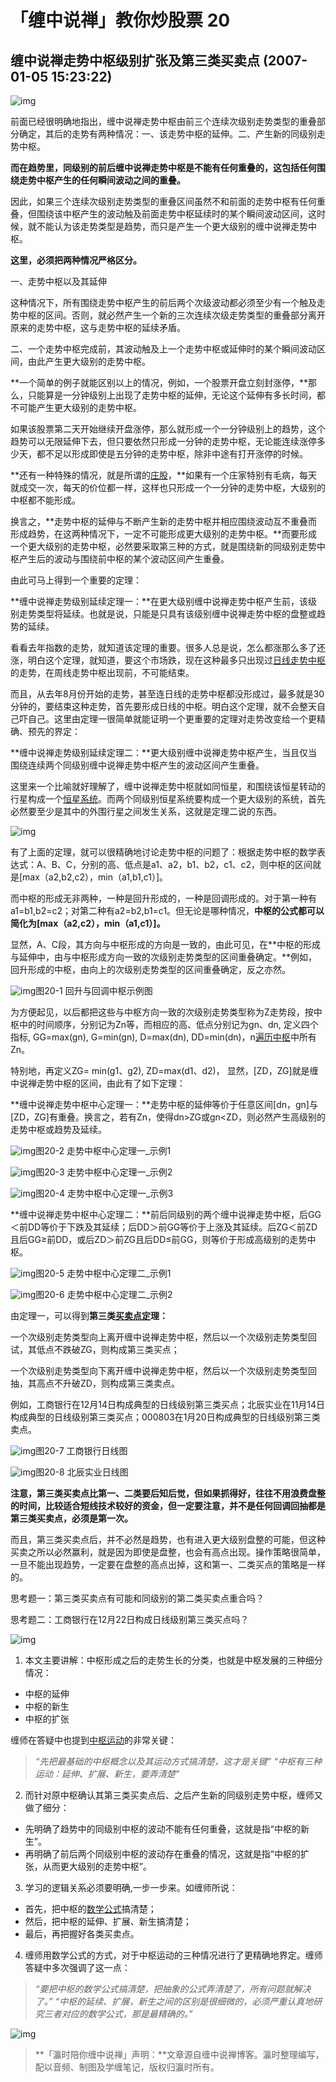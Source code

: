 # 「缠中说禅」教你炒股票 20

## **缠中说禅走势中枢级别扩张及第三类买卖点 (2007-01-05 15:23:22)**

![img](20-%E8%B5%B0%E5%8A%BF%E4%B8%AD%E6%9E%A2%E7%BA%A7%E5%88%AB%E6%89%A9%E5%BC%A0%E5%8F%8A%E7%AC%AC%E4%B8%89%E7%B1%BB%E4%B9%B0%E5%8D%96%E7%82%B9.assets/v2-07bba48613b4ea324e195ad2dfbdfa6c_r.jpg)

前面已经很明确地指出，缠中说禅走势中枢由前三个连续次级别走势类型的重叠部分确定，其后的走势有两种情况：一、该走势中枢的延伸。二、产生新的同级别走势中枢。

**而在趋势里，同级别的前后缠中说禅走势中枢是不能有任何重叠的，这包括任何围绕走势中枢产生的任何瞬间波动之间的重叠。**

因此，如果三个连续次级别走势类型的重叠区间虽然不和前面的走势中枢有任何重叠，但围绕该中枢产生的波动触及前面走势中枢延续时的某个瞬间波动区间，这时候，就不能认为该走势类型是趋势，而只是产生一个更大级别的缠中说禅走势中枢。

**这里，必须把两种情况严格区分。**

一、走势中枢以及其延伸

这种情况下，所有围绕走势中枢产生的前后两个次级波动都必须至少有一个触及走势中枢的区间。否则，就必然产生一个新的三次连续次级走势类型的重叠部分离开原来的走势中枢，这与走势中枢的延续矛盾。

二、一个走势中枢完成前，其波动触及上一个走势中枢或延伸时的某个瞬间波动区间，由此产生更大级别的走势中枢。

**一个简单的例子就能区别以上的情况，例如，一个股票开盘立刻封涨停，**那么，只能算是一分钟级别上出现了走势中枢的延伸，无论这个延伸有多长时间，都不可能产生更大级别的走势中枢。

如果该股票第二天开始继续开盘涨停，那么就形成一个一分钟级别上的趋势，这个趋势可以无限延伸下去，但只要依然只形成一分钟的走势中枢，无论能连续涨停多少天，都不足以形成即使是五分钟的走势中枢，除非中途有打开涨停的时候。

**还有一种特殊的情况，就是所谓的[庄股](https://www.zhihu.com/search?q=庄股&search_source=Entity&hybrid_search_source=Entity&hybrid_search_extra={)，**如果有一个庄家特别有毛病，每天就成交一次，每天的价位都一样，这样也只形成一个一分钟的走势中枢，大级别的中枢都不能形成。

换言之，**走势中枢的延伸与不断产生新的走势中枢并相应围绕波动互不重叠而形成趋势，在这两种情况下，一定不可能形成更大级别的走势中枢。**而要形成一个更大级别的走势中枢，必然要采取第三种的方式，就是围绕新的同级别走势中枢产生后的波动与围绕前中枢的某个波动区间产生重叠。

由此可马上得到一个重要的定理：

**缠中说禅走势级别延续定理一：**在更大级别缠中说禅走势中枢产生前，该级别走势类型将延续。也就是说，只能是只具有该级别缠中说禅走势中枢的盘整或趋势的延续。

看看去年指数的走势，就知道该定理的重要。很多人总是说，怎么都涨那么多了还涨，明白这个定理，就知道，要这个市场跌，现在这种最多只出现过[日线走势中枢](https://www.zhihu.com/search?q=日线走势中枢&search_source=Entity&hybrid_search_source=Entity&hybrid_search_extra={)的走势，在周线走势中枢出现前，不可能结束。

而且，从去年8月份开始的走势，甚至连日线的走势中枢都没形成过，最多就是30分钟的，要结束这种走势，首先要形成日线的中枢。明白这个定理，就不会整天自己吓自己。这里由定理一很简单就能证明一个更重要的定理对走势改变给一个更精确、预先的界定：

**缠中说禅走势级别延续定理二：**更大级别缠中说禅走势中枢产生，当且仅当围绕连续两个同级别缠中说禅走势中枢产生的波动区间产生重叠。

这里来一个比喻就好理解了，缠中说禅走势中枢就如同恒星，和围绕该恒星转动的行星构成一个[恒星系统](https://www.zhihu.com/search?q=恒星系统&search_source=Entity&hybrid_search_source=Entity&hybrid_search_extra={)。而两个同级别恒星系统要构成一个更大级别的系统，首先必然要至少是其中的外围行星之间发生关系，这就是定理二说的东西。

![img](20-%E8%B5%B0%E5%8A%BF%E4%B8%AD%E6%9E%A2%E7%BA%A7%E5%88%AB%E6%89%A9%E5%BC%A0%E5%8F%8A%E7%AC%AC%E4%B8%89%E7%B1%BB%E4%B9%B0%E5%8D%96%E7%82%B9.assets/v2-61c9a11291b4daf851c88df8a0f590d9_r.jpg)

有了上面的定理，就可以很精确地讨论走势中枢的问题了：根据走势中枢的数学表达式：A、B、C，分别的高、低点是a1、a2，b1、b2，c1、c2，则中枢的区间就是[max（a2,b2,c2），min（a1,b1,c1）]。

而中枢的形成无非两种，一种是回升形成的，一种是回调形成的。对于第一种有a1=b1,b2=c2；对第二种有a2=b2,b1=c1。但无论是哪种情况，**中枢的公式都可以简化为[max（a2,c2），min（a1,c1）]。**

显然，A、C段，其方向与中枢形成的方向是一致的，由此可见，在**中枢的形成与延伸中，由与中枢形成方向一致的次级别走势类型的区间重叠确定。**例如，回升形成的中枢，由向上的次级别走势类型的区间重叠确定，反之亦然。

![img](20-%E8%B5%B0%E5%8A%BF%E4%B8%AD%E6%9E%A2%E7%BA%A7%E5%88%AB%E6%89%A9%E5%BC%A0%E5%8F%8A%E7%AC%AC%E4%B8%89%E7%B1%BB%E4%B9%B0%E5%8D%96%E7%82%B9.assets/v2-039a941e567cd30fdf5f63e3032ccd78_r.jpg)图20-1 回升与回调中枢示例图

为方便起见，以后都把这些与中枢方向一致的次级别走势类型称为Z走势段，按中枢中的时间顺序，分别记为Zn等，而相应的高、低点分别记为gn、dn, 定义四个指标, GG=max(gn), G=min(gn), D=max(dn), DD=min(dn)，n[遍历中枢](https://www.zhihu.com/search?q=遍历中枢&search_source=Entity&hybrid_search_source=Entity&hybrid_search_extra={)中所有Zn。

特别地，再定义ZG= min(g1、g2), ZD=max(d1、d2)， 显然，[ZD，ZG]就是缠中说禅走势中枢的区间，由此有了如下定理：

**缠中说禅走势中枢中心定理一：**走势中枢的延伸等价于任意区间[dn，gn]与[ZD，ZG]有重叠。换言之，若有Zn，使得dn>ZG或gn<ZD，则必然产生高级别的走势中枢或趋势及延续。

![img](20-%E8%B5%B0%E5%8A%BF%E4%B8%AD%E6%9E%A2%E7%BA%A7%E5%88%AB%E6%89%A9%E5%BC%A0%E5%8F%8A%E7%AC%AC%E4%B8%89%E7%B1%BB%E4%B9%B0%E5%8D%96%E7%82%B9.assets/v2-bbd289b1d39c3f1385a806274752992c_r.jpg)图20-2 走势中枢中心定理一_示例1

![img](https://pic3.zhimg.com/v2-640e57f4b6a28bf26abe278569ae1cee_r.jpg)图20-3 走势中枢中心定理一_示例2

![img](20-%E8%B5%B0%E5%8A%BF%E4%B8%AD%E6%9E%A2%E7%BA%A7%E5%88%AB%E6%89%A9%E5%BC%A0%E5%8F%8A%E7%AC%AC%E4%B8%89%E7%B1%BB%E4%B9%B0%E5%8D%96%E7%82%B9.assets/v2-ff9e7466fcfc94806fe6af1c2fbc5f32_r.jpg)图20-4 走势中枢中心定理一_示例3

**缠中说禅走势中枢中心定理二：**前后同级别的两个缠中说禅走势中枢，后GG＜前DD等价于下跌及其延续；后DD＞前GG等价于上涨及其延续。后ZG＜前ZD且后GG≥前DD，或后ZD＞前ZG且后DD≤前GG，则等价于形成高级别的走势中枢。

![img](20-%E8%B5%B0%E5%8A%BF%E4%B8%AD%E6%9E%A2%E7%BA%A7%E5%88%AB%E6%89%A9%E5%BC%A0%E5%8F%8A%E7%AC%AC%E4%B8%89%E7%B1%BB%E4%B9%B0%E5%8D%96%E7%82%B9.assets/v2-29adb6988888f6adadfabc30825e8e00_r.jpg)图20-5 走势中枢中心定理二_示例1

![img](20-%E8%B5%B0%E5%8A%BF%E4%B8%AD%E6%9E%A2%E7%BA%A7%E5%88%AB%E6%89%A9%E5%BC%A0%E5%8F%8A%E7%AC%AC%E4%B8%89%E7%B1%BB%E4%B9%B0%E5%8D%96%E7%82%B9.assets/v2-326f4979fa9e8ed25a7b4bf54d29a131_r.jpg)图20-6 走势中枢中心定理二_示例2

由定理一，可以得到**第三类[买卖点定](https://www.zhihu.com/search?q=买卖点定&search_source=Entity&hybrid_search_source=Entity&hybrid_search_extra={)理：**

一个次级别走势类型向上离开缠中说禅走势中枢，然后以一个次级别走势类型回试，其低点不跌破ZG，则构成第三类买点；

一个次级别走势类型向下离开缠中说禅走势中枢，然后以一个次级别走势类型回抽，其高点不升破ZD，则构成第三类卖点。

例如，工商银行在12月14日构成典型的日线级别第三类买点；北辰实业在11月14日构成典型的日线级别第三类买点；000803在1月20日构成典型的日线级别第三类卖点。

![img](20-%E8%B5%B0%E5%8A%BF%E4%B8%AD%E6%9E%A2%E7%BA%A7%E5%88%AB%E6%89%A9%E5%BC%A0%E5%8F%8A%E7%AC%AC%E4%B8%89%E7%B1%BB%E4%B9%B0%E5%8D%96%E7%82%B9.assets/v2-6b60df1287953fcd6bb38c1ae4806c15_r.jpg)图20-7 工商银行日线图

![img](https://pic3.zhimg.com/v2-86f8ea4653af3be570e6ad27d40bc802_r.jpg)图20-8 北辰实业日线图

**注意，第三类买卖点比第一、二类要后知后觉，但如果抓得好，往往不用浪费盘整的时间，比较适合短线技术较好的资金，但一定要注意，并不是任何回调回抽都是第三类买卖点，必须是第一次。**

而且，第三类买卖点后，并不必然是趋势，也有进入更大级别盘整的可能，但这种买卖之所以必然赢利，就是因为即使是盘整，也会有高点出现。操作策略很简单，一旦不能出现趋势，一定要在盘整的高点出掉，这和第一、二类买点的策略是一样的。

思考题一：第三类买卖点有可能和同级别的第二类买卖点重合吗？

思考题二：工商银行在12月22日构成日线级别第三类买点吗？

![img](20-%E8%B5%B0%E5%8A%BF%E4%B8%AD%E6%9E%A2%E7%BA%A7%E5%88%AB%E6%89%A9%E5%BC%A0%E5%8F%8A%E7%AC%AC%E4%B8%89%E7%B1%BB%E4%B9%B0%E5%8D%96%E7%82%B9.assets/v2-bb478b45b2c4641c6afde5a0b2d6c851_r.jpg)

1. 本文主要讲解：中枢形成之后的走势生长的分类，也就是中枢发展的三种细分情况：

- 中枢的延伸
- 中枢的新生
- 中枢的扩张

缠师在答疑中也提到[中枢运动](https://www.zhihu.com/search?q=中枢运动&search_source=Entity&hybrid_search_source=Entity&hybrid_search_extra={)的非常关键：

> *“先把最基础的中枢概念以及其运动方式搞清楚，这才是关键”*
> *“中枢有三种运动：延伸、扩展、新生，要弄清楚”*

2. 而针对原中枢确认其第三类买卖点后、之后产生新的同级别走势中枢，缠师又做了细分：

- 先明确了趋势中的同级别中枢的波动不能有任何重叠，这就是指“中枢的新生”。
- 再明确了前后两个同级别中枢的波动存在重叠的情况，这就是指“中枢的扩张，从而更大级别的走势中枢”。

3. 学习的逻辑关系必须要明确,一步一步来。如缠师所说：

- 首先，把中枢的[数学公式](https://www.zhihu.com/search?q=数学公式&search_source=Entity&hybrid_search_source=Entity&hybrid_search_extra={)搞清楚；
- 然后，把中枢的延伸、扩展、新生搞清楚；
- 最后，再把握好各类买卖点。

4. 缠师用数学公式的方式，对于中枢运动的三种情况进行了更精确地界定。缠师答疑中多次强调了这一点：

> *“要把中枢的数学公式搞清楚，把抽象的公式弄清楚了，所有问题就解决了。”*
> *“中枢的延续、扩展，新生之间的区别是很细微的，必须严重认真地研究三者对应的数学公式，那是最精确的。”*

![img](20-%E8%B5%B0%E5%8A%BF%E4%B8%AD%E6%9E%A2%E7%BA%A7%E5%88%AB%E6%89%A9%E5%BC%A0%E5%8F%8A%E7%AC%AC%E4%B8%89%E7%B1%BB%E4%B9%B0%E5%8D%96%E7%82%B9.assets/v2-baf883f1aa4b08e79382bdbf367073f7_r.jpg)

> **「瀛时陪你缠中说禅」声明：**文章源自缠中说禅博客。瀛时整理编写，配以音频、制图及学缠笔记，版权归瀛时所有。
